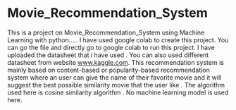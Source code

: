 # Movie_Recommendation_System
This is a project on Movie_Recommendation_System using Machine Learning with python.....
I have used google colab to create this project. You can go the file and directly go to google colab to run this project.
I have uploaded the datasheet that i have used . You can also used different datasheet from website www.kaggle.com.
This recommendation system is mainly based on content-based or popularity-based recommendation system where an user can give the name of their favorite movie and it will suggest the best possible similarity movie that the user like .
The algorithm used here is cosine similarity algorithm . No machine learning model is used here.
